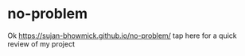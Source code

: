 # no-problem
Ok
https://sujan-bhowmick.github.io/no-problem/ tap here for a quick review of my project
